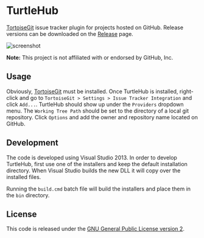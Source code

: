 # TurtleHub
[TortoiseGit](https://tortoisegit.org/) issue tracker plugin for projects hosted on GitHub. Release versions can be downloaded on the [Release](https://github.com/dail8859/TurtleHub/releases) page.

![screenshot](https://dl.dropboxusercontent.com/u/13788271/TurtleHub/screenshot2.png)

**Note:** This project is not affiliated with or endorsed by GitHub, Inc.

## Usage
Obviously, [TortoiseGit](https://tortoisegit.org/) must be installed. Once TurtleHub is installed, right-click and go to `TortoiseGit > Settings > Issue Tracker Integration` and click `Add...`. TurtleHub should show up under the `Providers` dropdown menu. The `Working Tree Path` should be set to the directory of a local git repository. Click `Options` and add the owner and repository name located on GitHub.

## Development
The code is developed using Visual Studio 2013. In order to develop TurtleHub, first use one of the installers and keep the default installation directory. When Visual Studio builds the new DLL it will copy over the installed files.

Running the `build.cmd` batch file will build the installers and place them in the `bin` directory.

## License
This code is released under the [GNU General Public License version 2](http://www.gnu.org/licenses/gpl-2.0.txt).
